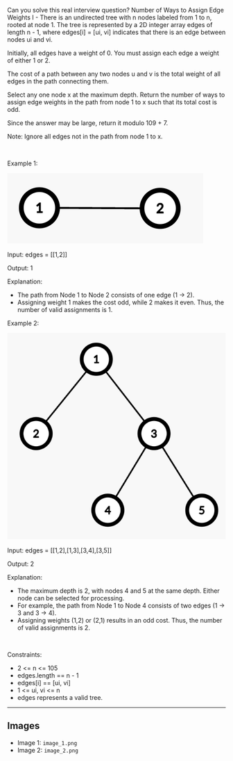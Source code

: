 Can you solve this real interview question? Number of Ways to Assign Edge Weights I - There is an undirected tree with n nodes labeled from 1 to n, rooted at node 1. The tree is represented by a 2D integer array edges of length n - 1, where edges[i] = [ui, vi] indicates that there is an edge between nodes ui and vi.

Initially, all edges have a weight of 0. You must assign each edge a weight of either 1 or 2.

The cost of a path between any two nodes u and v is the total weight of all edges in the path connecting them.

Select any one node x at the maximum depth. Return the number of ways to assign edge weights in the path from node 1 to x such that its total cost is odd.

Since the answer may be large, return it modulo 109 + 7.

Note: Ignore all edges not in the path from node 1 to x.

 

Example 1:

![Example 1](./image_1.png)

Input: edges = [[1,2]]

Output: 1

Explanation:

 * The path from Node 1 to Node 2 consists of one edge (1 → 2).
 * Assigning weight 1 makes the cost odd, while 2 makes it even. Thus, the number of valid assignments is 1.

Example 2:

![Example 2](./image_2.png)

Input: edges = [[1,2],[1,3],[3,4],[3,5]]

Output: 2

Explanation:

 * The maximum depth is 2, with nodes 4 and 5 at the same depth. Either node can be selected for processing.
 * For example, the path from Node 1 to Node 4 consists of two edges (1 → 3 and 3 → 4).
 * Assigning weights (1,2) or (2,1) results in an odd cost. Thus, the number of valid assignments is 2.

 

Constraints:

 * 2 <= n <= 105
 * edges.length == n - 1
 * edges[i] == [ui, vi]
 * 1 <= ui, vi <= n
 * edges represents a valid tree.

---

## Images

- Image 1: `image_1.png`
- Image 2: `image_2.png`
